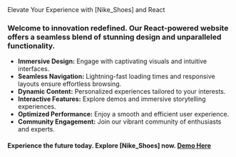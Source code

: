 <div style="align-left>"<h2 >Elevate Your Experience with [Nike_Shoes] and React</h2>

<h3>Welcome to innovation redefined. Our React-powered website offers a seamless blend of stunning design and unparalleled functionality.</h3>

<ul>
  <li><strong>Immersive Design:</strong> Engage with captivating visuals and intuitive interfaces.</li>
  <li><strong>Seamless Navigation:</strong> Lightning-fast loading times and responsive layouts ensure effortless browsing.</li>
  <li><strong>Dynamic Content:</strong> Personalized experiences tailored to your interests.</li>
  <li><strong>Interactive Features:</strong> Explore demos and immersive storytelling experiences.</li>
  <li><strong>Optimized Performance:</strong> Enjoy a smooth and efficient user experience.</li>
  <li><strong>Community Engagement:</strong> Join our vibrant community of enthusiasts and experts.</li>
</ul>

<h4>Experience the future today. Explore [Nike_Shoes] now. <a href="[Demo Link]">Demo Here</a></h4>
</div>

